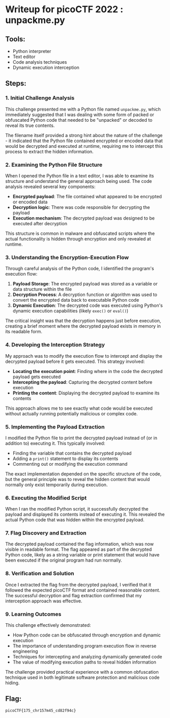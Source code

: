 # Writeup for picoCTF 2022 : unpackme.py

## Tools:
- Python interpreter
- Text editor
- Code analysis techniques
- Dynamic execution interception

## Steps:

### 1. Initial Challenge Analysis
This challenge presented me with a Python file named `unpackme.py`, which immediately suggested that I was dealing with some form of packed or obfuscated Python code that needed to be "unpacked" or decoded to reveal its true contents.

The filename itself provided a strong hint about the nature of the challenge - it indicated that the Python file contained encrypted or encoded data that would be decrypted and executed at runtime, requiring me to intercept this process to extract the hidden information.

### 2. Examining the Python File Structure
When I opened the Python file in a text editor, I was able to examine its structure and understand the general approach being used. The code analysis revealed several key components:

- **Encrypted payload**: The file contained what appeared to be encrypted or encoded data
- **Decryption logic**: There was code responsible for decrypting the payload
- **Execution mechanism**: The decrypted payload was designed to be executed after decryption

This structure is common in malware and obfuscated scripts where the actual functionality is hidden through encryption and only revealed at runtime.

### 3. Understanding the Encryption-Execution Flow
Through careful analysis of the Python code, I identified the program's execution flow:

1. **Payload Storage**: The encrypted payload was stored as a variable or data structure within the file
2. **Decryption Process**: A decryption function or algorithm was used to convert the encrypted data back to executable Python code
3. **Dynamic Execution**: The decrypted code was executed using Python's dynamic execution capabilities (likely `exec()` or `eval()`)

The critical insight was that the decryption happens just before execution, creating a brief moment where the decrypted payload exists in memory in its readable form.

### 4. Developing the Interception Strategy
My approach was to modify the execution flow to intercept and display the decrypted payload before it gets executed. This strategy involved:

- **Locating the execution point**: Finding where in the code the decrypted payload gets executed
- **Intercepting the payload**: Capturing the decrypted content before execution
- **Printing the content**: Displaying the decrypted payload to examine its contents

This approach allows me to see exactly what code would be executed without actually running potentially malicious or complex code.

### 5. Implementing the Payload Extraction
I modified the Python file to print the decrypted payload instead of (or in addition to) executing it. This typically involved:

- Finding the variable that contains the decrypted payload
- Adding a `print()` statement to display its contents
- Commenting out or modifying the execution command

The exact implementation depended on the specific structure of the code, but the general principle was to reveal the hidden content that would normally only exist temporarily during execution.

### 6. Executing the Modified Script
When I ran the modified Python script, it successfully decrypted the payload and displayed its contents instead of executing it. This revealed the actual Python code that was hidden within the encrypted payload.

### 7. Flag Discovery and Extraction
The decrypted payload contained the flag information, which was now visible in readable format. The flag appeared as part of the decrypted Python code, likely as a string variable or print statement that would have been executed if the original program had run normally.

### 8. Verification and Solution
Once I extracted the flag from the decrypted payload, I verified that it followed the expected picoCTF format and contained reasonable content. The successful decryption and flag extraction confirmed that my interception approach was effective.

### 9. Learning Outcomes
This challenge effectively demonstrated:
- How Python code can be obfuscated through encryption and dynamic execution
- The importance of understanding program execution flow in reverse engineering
- Techniques for intercepting and analyzing dynamically generated code
- The value of modifying execution paths to reveal hidden information

The challenge provided practical experience with a common obfuscation technique used in both legitimate software protection and malicious code hiding.

## Flag:
```picoCTF{175_chr157m45_cd82f94c}```
